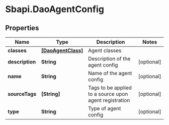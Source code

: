 # Sbapi.DaoAgentConfig

## Properties

Name | Type | Description | Notes
------------ | ------------- | ------------- | -------------
**classes** | [**[DaoAgentClass]**](DaoAgentClass.md) | Agent classes | 
**description** | **String** | Description of the agent config | [optional] 
**name** | **String** | Name of the agent config | [optional] 
**sourceTags** | **[String]** | Tags to be applied to a source upon agent registration | [optional] 
**type** | **String** | Type of agent config | [optional] 


